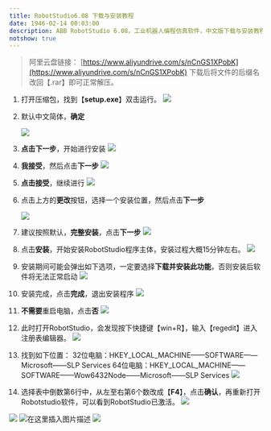 ```yaml
---
title: RobotStudio6.08 下载与安装教程
date: 1946-02-14 00:03:00
description: ABB RobotStudio 6.08，工业机器人编程仿真软件，中文版下载与安装教程。资源仅供学习参考！
notshow: true
---
```


>阿里云盘链接：
>[https://www.aliyundrive.com/s/nCnGS1XPobK](https://www.aliyundrive.com/s/nCnGS1XPobK)
>下载后将文件的后缀名改回【.rar】即可正常解压。

1. 打开压缩包，找到【**setup.exe**】双击运行。
    ![](https://img-blog.csdnimg.cn/1b93e773a75e4e8d8a5167c8e0dfa7fd.png?x-oss-process=image/watermark,type_ZHJvaWRzYW5zZmFsbGJhY2s,shadow_50,text_Q1NETiBASGFsZl9B,size_20,color_FFFFFF,t_70,g_se,x_16)

2. 默认中文简体，**确定**

   ![](https://img-blog.csdnimg.cn/1bfcabda1bc44071ad28a4a20f1503b3.png)

3. **点击下一步**，开始进行安装
    ![](https://img-blog.csdnimg.cn/ad3ffd46a40d404e88bf5c3ded9748e5.png?x-oss-process=image/watermark,type_ZHJvaWRzYW5zZmFsbGJhY2s,shadow_50,text_Q1NETiBASGFsZl9B,size_20,color_FFFFFF,t_70,g_se,x_16)

4. **我接受**，然后点击**下一步**
    ![](https://img-blog.csdnimg.cn/118f7570d8f745fe936ec7dae3be7c84.png?x-oss-process=image/watermark,type_ZHJvaWRzYW5zZmFsbGJhY2s,shadow_50,text_Q1NETiBASGFsZl9B,size_20,color_FFFFFF,t_70,g_se,x_16)

5. **点击接受**，继续进行
    ![](https://img-blog.csdnimg.cn/95edeba15ba54683a28c4596578d1646.png?x-oss-process=image/watermark,type_ZHJvaWRzYW5zZmFsbGJhY2s,shadow_50,text_Q1NETiBASGFsZl9B,size_20,color_FFFFFF,t_70,g_se,x_16)

6. 点击上方的**更改**按钮，选择一个安装位置，然后点击**下一步**

   ![](https://img-blog.csdnimg.cn/bf9e59b8ea9044aa8891e561f673c38f.png?x-oss-process=image/watermark,type_ZHJvaWRzYW5zZmFsbGJhY2s,shadow_50,text_Q1NETiBASGFsZl9B,size_20,color_FFFFFF,t_70,g_se,x_16)

7. 建议按照默认，**完整安装**，点击**下一步**
    ![](https://img-blog.csdnimg.cn/1149e35c77e44109a632be89e8b20d12.png?x-oss-process=image/watermark,type_ZHJvaWRzYW5zZmFsbGJhY2s,shadow_50,text_Q1NETiBASGFsZl9B,size_20,color_FFFFFF,t_70,g_se,x_16)

8. 点击**安装**，开始安装RobotStudio程序主体，安装过程大概15分钟左右。
    ![](https://img-blog.csdnimg.cn/c141787cab374c0c850223ee3ecd0519.png?x-oss-process=image/watermark,type_ZHJvaWRzYW5zZmFsbGJhY2s,shadow_50,text_Q1NETiBASGFsZl9B,size_20,color_FFFFFF,t_70,g_se,x_16)

9. 安装期间可能会弹出如下选项，一定要选择**下载并安装此功能**，否则安装后软件将无法正常启动
    ![](https://img-blog.csdnimg.cn/4e0c8080cbdd45728fa281acc0f68c7c.png?x-oss-process=image/watermark,type_ZHJvaWRzYW5zZmFsbGJhY2s,shadow_50,text_Q1NETiBASGFsZl9B,size_20,color_FFFFFF,t_70,g_se,x_16)

10. 安装完成，点击**完成**，退出安装程序
    ![](https://img-blog.csdnimg.cn/a5e104f4e4d547b18e253821e8c17570.png?x-oss-process=image/watermark,type_ZHJvaWRzYW5zZmFsbGJhY2s,shadow_50,text_Q1NETiBASGFsZl9B,size_20,color_FFFFFF,t_70,g_se,x_16)

11. **不需要**重启电脑，点击**否**
    ![](https://img-blog.csdnimg.cn/ade41c7307c24baf888134a3bafd0db5.png?x-oss-process=image/watermark,type_ZHJvaWRzYW5zZmFsbGJhY2s,shadow_50,text_Q1NETiBASGFsZl9B,size_18,color_FFFFFF,t_70,g_se,x_16)

12. 此时打开RobotStudio，会发现按下快捷键【win+R】，输入【regedit】进入注册表编辑器。
    ![](https://img-blog.csdnimg.cn/a64cead00dbc4b5cb33deb6a22cd6fbb.png?x-oss-process=image/watermark,type_ZHJvaWRzYW5zZmFsbGJhY2s,shadow_50,text_Q1NETiBASGFsZl9B,size_20,color_FFFFFF,t_70,g_se,x_16)

13. 找到如下位置：
    32位电脑：HKEY_LOCAL_MACHINE——SOFTWARE——Microsoft——SLP Services
    64位电脑：HKEY_LOCAL_MACHINE——SOFTWARE——Wow6432Node——Microsoft——SLP Services
    ![](https://img-blog.csdnimg.cn/1a8ade5efcf84d9fbda6b4252ffb712a.png?x-oss-process=image/watermark,type_ZHJvaWRzYW5zZmFsbGJhY2s,shadow_50,text_Q1NETiBASGFsZl9B,size_20,color_FFFFFF,t_70,g_se,x_16)

14. 选择表中倒数第6行中，从左至右第6个数改成【**F4**】，点击**确认**，再重新打开Robotstudio软件，可以看到RobotStudio已激活。
    ![](https://img-blog.csdnimg.cn/6fcbfa00014f42d6b7ca45012b2f0709.png?x-oss-process=image/watermark,type_ZHJvaWRzYW5zZmFsbGJhY2s,shadow_50,text_Q1NETiBASGFsZl9B,size_20,color_FFFFFF,t_70,g_se,x_16)

![](https://img-blog.csdnimg.cn/e4a196d5a7c54ddca823e2916fb6abf3.png?x-oss-process=image/watermark,type_ZHJvaWRzYW5zZmFsbGJhY2s,shadow_50,text_Q1NETiBASGFsZl9B,size_20,color_FFFFFF,t_70,g_se,x_16)
![在这里插入图片描述](https://img-blog.csdnimg.cn/2e52d92e4f0c4c9a80813e21afa0514e.png)
![](https://img-blog.csdnimg.cn/877b5838abb5430a98fbb7679ededce2.png?x-oss-process=image/watermark,type_ZHJvaWRzYW5zZmFsbGJhY2s,shadow_50,text_Q1NETiBASGFsZl9B,size_20,color_FFFFFF,t_70,g_se,x_16)

